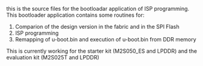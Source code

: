 this is the source files for the bootloadar application of ISP programming.
This bootloader application contains some routines for:
1) Comparion of the design version in the fabric and in the SPI Flash
2) ISP programming 
3) Remapping of u-boot.bin and execution of u-boot.bin from DDR memory

This is currently working for the starter kit (M2S050_ES and LPDDR) 
and the evaluation kit (M2S025T and LPDDR)